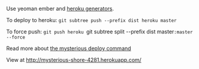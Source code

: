 Use yeoman ember and [heroku generators](https://github.com/passy/generator-heroku).

To deploy to heroku: `git subtree push --prefix dist heroku master`

To force push: `git push heroku `git subtree split --prefix dist master`:master --force`

Read more about [the mysterious deploy command](http://yeoman.io/deployment.html)

View at http://mysterious-shore-4281.herokuapp.com/
